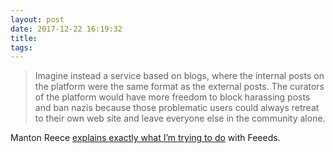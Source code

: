 ```yaml
---
layout: post
date: 2017-12-22 16:19:32
title: 
tags:
---
```


> Imagine instead a service based on blogs, where the internal posts on the platform were the same format as the external posts. The curators of the platform would have more freedom to block harassing posts and ban nazis because those problematic users could always retreat to their own web site and leave everyone else in the community alone.

Manton Reece [explains exactly what I’m trying to do](http://www.manton.org/2017/12/twitters-weeds.html) with Feeeds. 
